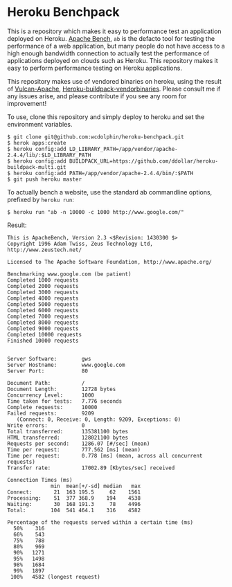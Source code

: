 Heroku Benchpack
=================================

This is a repository which makes it easy to performance test an application deployed on Heroku.
[Apache Bench](http://httpd.apache.org/docs/2.2/programs/ab.html), `ab` is the defacto tool for testing the performance of a web application, but many people do not have access to a high enough bandwidth connection to actually test the performance of applications deployed on clouds such as Heroku. This repository makes it easy to perform performance testing on Heroku applications. 

This repository makes use of vendored binaries on heroku, using the result of [Vulcan-Apache](https://github.com/wcdolphin/vulcan-apache), [Heroku-buildpack-vendorbinaries](https://github.com/wcdolphin/heroku-buildpack-vendorbinaries). Please consult me if any issues arise, and please contribute if you see any room for improvement!

To use, clone this repository and simply deploy to heroku and set the environment variables.

    $ git clone git@github.com:wcdolphin/heroku-benchpack.git
    $ herok apps:create
    $ heroku config:add LD_LIBRARY_PATH=/app/vendor/apache-2.4.4/lib/:$LD_LIBRARY_PATH
    $ heroku config:add BUILDPACK_URL=https://github.com/ddollar/heroku-buildpack-multi.git
    $ heroku config:add PATH=/app/vendor/apache-2.4.4/bin/:$PATH
    $ git push heroku master

To actually bench a website, use the standard ab commandline options, prefixed by `heroku run`:

    $ heroku run "ab -n 10000 -c 1000 http://www.google.com/"

Result:

    This is ApacheBench, Version 2.3 <$Revision: 1430300 $>
    Copyright 1996 Adam Twiss, Zeus Technology Ltd, http://www.zeustech.net/

    Licensed to The Apache Software Foundation, http://www.apache.org/

    Benchmarking www.google.com (be patient)
    Completed 1000 requests
    Completed 2000 requests
    Completed 3000 requests
    Completed 4000 requests
    Completed 5000 requests
    Completed 6000 requests
    Completed 7000 requests
    Completed 8000 requests
    Completed 9000 requests
    Completed 10000 requests
    Finished 10000 requests


    Server Software:        gws
    Server Hostname:        www.google.com
    Server Port:            80

    Document Path:          /
    Document Length:        12728 bytes
    Concurrency Level:      1000
    Time taken for tests:   7.776 seconds
    Complete requests:      10000
    Failed requests:        9209
       (Connect: 0, Receive: 0, Length: 9209, Exceptions: 0)
    Write errors:           0
    Total transferred:      135381100 bytes
    HTML transferred:       128021100 bytes
    Requests per second:    1286.07 [#/sec] (mean)
    Time per request:       777.562 [ms] (mean)
    Time per request:       0.778 [ms] (mean, across all concurrent requests)
    Transfer rate:          17002.89 [Kbytes/sec] received

    Connection Times (ms)
                  min  mean[+/-sd] median   max
    Connect:       21  163 195.5     62    1561
    Processing:    51  377 368.9    194    4538
    Waiting:       30  168 191.3     78    4496
    Total:        104  541 464.1    316    4582

    Percentage of the requests served within a certain time (ms)
      50%    316
      66%    543
      75%    788
      80%    969
      90%   1271
      95%   1498
      98%   1684
      99%   1897
     100%   4582 (longest request)
